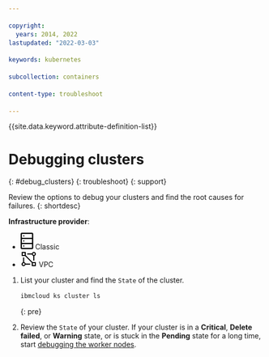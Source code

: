 ```yaml
---

copyright: 
  years: 2014, 2022
lastupdated: "2022-03-03"

keywords: kubernetes

subcollection: containers

content-type: troubleshoot

---
```


{{site.data.keyword.attribute-definition-list}}


# Debugging clusters
{: #debug_clusters}
{: troubleshoot}
{: support}

Review the options to debug your clusters and find the root causes for failures.
{: shortdesc}

**Infrastructure provider**:
* ![Classic infrastructure provider icon.](images/icon-classic-2.svg) Classic
* ![VPC infrastructure provider icon.](images/icon-vpc-2.svg) VPC

1. List your cluster and find the `State` of the cluster.

    ```sh
    ibmcloud ks cluster ls
    ```
    {: pre}

2. Review the `State` of your cluster. If your cluster is in a **Critical**, **Delete failed**, or **Warning** state, or is stuck in the **Pending** state for a long time, start [debugging the worker nodes](/docs/containers?topic=containers-debug_worker_nodes).






